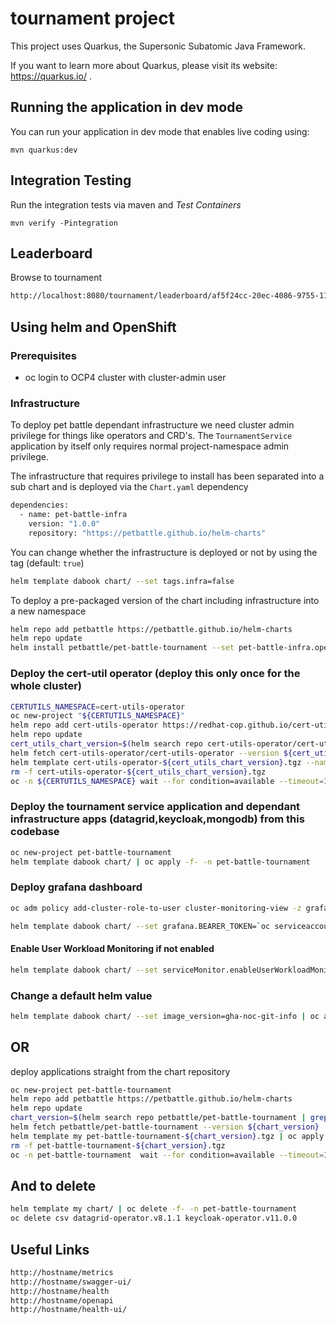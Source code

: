# tournament project

This project uses Quarkus, the Supersonic Subatomic Java Framework.

If you want to learn more about Quarkus, please visit its website: https://quarkus.io/ .

## Running the application in dev mode

You can run your application in dev mode that enables live coding using:
```
mvn quarkus:dev
```

## Integration Testing

Run the integration tests via maven and _Test Containers_
```
mvn verify -Pintegration
```

## Leaderboard

Browse to tournament
```bash
http://localhost:8080/tournament/leaderboard/af5f24cc-20ec-4086-9755-111c8da8b526
```

## Using helm and OpenShift

### Prerequisites
- oc login to OCP4 cluster with cluster-admin user

### Infrastructure
To deploy pet battle dependant infrastructure we need cluster admin privilege for things like operators and CRD's. The `TournamentService` application by itself only requires normal project-namespace admin privilege.

The infrastructure that requires privilege to install has been separated into a sub chart and is deployed via the `Chart.yaml` dependency
```bash
dependencies:
  - name: pet-battle-infra
    version: "1.0.0"
    repository: "https://petbattle.github.io/helm-charts"
```

You can change whether the infrastructure is deployed or not by using the tag (default: `true`)
```bash
helm template dabook chart/ --set tags.infra=false
```

To deploy a pre-packaged version of the chart including infrastructure into a new namespace
```bash
helm repo add petbattle https://petbattle.github.io/helm-charts
helm repo update
helm install petbattle/pet-battle-tournament --set pet-battle-infra.operatorgroup.enabled=true --set pet-battle-infra.operatorgroup.targetNamespaces={petbattle} --namespace petbattle --create-namespace --generate-name
```

### Deploy the cert-util operator (deploy this only once for the whole cluster)
```bash
CERTUTILS_NAMESPACE=cert-utils-operator
oc new-project "${CERTUTILS_NAMESPACE}"
helm repo add cert-utils-operator https://redhat-cop.github.io/cert-utils-operator
helm repo update
cert_utils_chart_version=$(helm search repo cert-utils-operator/cert-utils-operator | grep cert-utils-operator/cert-utils-operator | awk '{print $2}')
helm fetch cert-utils-operator/cert-utils-operator --version ${cert_utils_chart_version}
helm template cert-utils-operator-${cert_utils_chart_version}.tgz --namespace cert-utils-operator | oc apply -f- -n cert-utils-operator
rm -f cert-utils-operator-${cert_utils_chart_version}.tgz
oc -n ${CERTUTILS_NAMESPACE} wait --for condition=available --timeout=120s deployment/cert-utils-operator
```

### Deploy the tournament service application and dependant infrastructure apps (datagrid,keycloak,mongodb) from this codebase
```bash
oc new-project pet-battle-tournament
helm template dabook chart/ | oc apply -f- -n pet-battle-tournament
```

### Deploy grafana dashboard
```bash
oc adm policy add-cluster-role-to-user cluster-monitoring-view -z grafana-serviceaccount

helm template dabook chart/ --set grafana.BEARER_TOKEN=`oc serviceaccounts get-token grafana-serviceaccount`| oc apply -f- -n pet-battle-tournament
```
#### Enable User Workload Monitoring if not enabled

```bash
helm template dabook chart/ --set serviceMonitor.enableUserWorkloadMonitoring=true --set grafana.BEARER_TOKEN=`oc serviceaccounts get-token grafana-serviceaccount`| oc apply -f- -n pet-battle-tournament
```

### Change a default helm value
```bash
helm template dabook chart/ --set image_version=gha-noc-git-info | oc apply -f- -n pet-battle-tournament 
```

## OR 
deploy applications straight from the chart repository
```bash
oc new-project pet-battle-tournament
helm repo add petbattle https://petbattle.github.io/helm-charts
helm repo update
chart_version=$(helm search repo petbattle/pet-battle-tournament | grep petbattle/pet-battle-tournament | awk '{print $2}')
helm fetch petbattle/pet-battle-tournament --version ${chart_version}
helm template my pet-battle-tournament-${chart_version}.tgz | oc apply -f- -n pet-battle-tournament
rm -f pet-battle-tournament-${chart_version}.tgz
oc -n pet-battle-tournament  wait --for condition=available --timeout=120s deploymentconfig/my-pet-battle-tournament
```

## And to delete
```bash
helm template my chart/ | oc delete -f- -n pet-battle-tournament
oc delete csv datagrid-operator.v8.1.1 keycloak-operator.v11.0.0
```

## Useful Links
```bash
http://hostname/metrics
http://hostname/swagger-ui/
http://hostname/health
http://hostname/openapi
http://hostname/health-ui/
```
